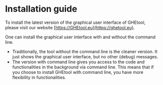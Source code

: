 # Installation guide
To install the latest version of the graphical user interface of GHEtool, please visit our website [https://GHEtool.eu](https://ghetool.eu).

One can install the graphical user interface with and without the command line.
- Traditionally, the tool without the command line is the cleaner version. It just shows the graphical user interface, but no other (debug) messages.
- The version with command line gives you access to the code and functionalities in the background via command line. This means that if you choose to install GHEtool with command line, you have more flexibility in functionalities.